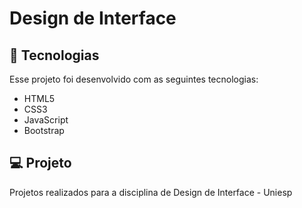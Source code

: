 # Design de Interface
## :rocket: Tecnologias
Esse projeto foi desenvolvido com as seguintes tecnologias:
* HTML5
* CSS3
* JavaScript
* Bootstrap

## :computer: Projeto
Projetos realizados para a disciplina de Design de Interface - Uniesp
